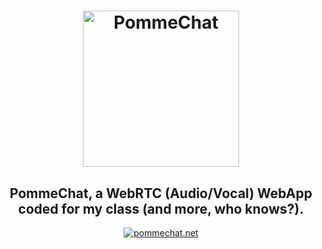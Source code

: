 <h1 align="center">
  <img src="https://i.imgur.com/T6VrKis.png" alt="PommeChat" title="PommeChat" height="250px" />
</h1>

<h2 align="center">PommeChat, a WebRTC (Audio/Vocal) WebApp coded for my class (and more, who knows?).</h2>

<p align="center">
	<a href="https://github.com/Papipomme/PommeChat"><img alt="pommechat.net" src="https://img.shields.io/badge/pommechat.net-2845a7?logo=internet-explorer&style=flat" /></a>
</p>